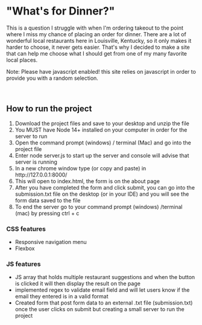 <h1>"What's for Dinner?"</h1>

<p>This is a question I struggle with when I'm ordering takeout to the point where I miss my chance of placing an order for dinner. There are a lot of wonderful local restaurants here in Louisville, Kentucky, so it only makes it harder to choose, it never gets easier. That's why I decided to make a site that can help me choose what I should get from one of my many favorite local places.</p>

<p>Note: Please have javascript enabled! this site relies on javascript in order to provide you with a random selection.</p>

<br>
<h2>How to run the project</h2>
<ol>
    <li>Download the project files and save to your desktop and unzip the file</li>
    <li>You MUST have Node 14+ installed on your computer in order for the server to run</li>
    <li>Open the command prompt (windows) / terminal (Mac) and go into the project file</li>
    <li>Enter node server.js to start up the server and console will advise that server is running </li>
    <li>In a new chrome window type (or copy and paste) in http://127.0.0.1:8000/</li>
    <li>This will open to index.html, the form is on the about page</li>
    <li>After you have completed the form and click submit, you can go into the submission.txt file on the desktop (or in your IDE) and you will see the form data saved to the file</li>
    <li>To end the server go to your command prompt (windows) /terminal (mac) by pressing ctrl + c</li>
    
</ol>

<h3>CSS features</h3>
    <ul>
    <li>Responsive navigation menu</li>
    <li>Flexbox</li> 
    </ul>

<h3>JS features</h3>
    <ul>
    <li>JS array that holds multiple restaurant suggestions and when the button is clicked it will then display the result on the page</li>
    <li>implemented regex to validate email field and will let users know if the email they entered is in a valid format</li>
    <li>Created form that post form data to an external .txt file (submission.txt) once the user clicks on submit but creating a small server to run the project</li>
    </ul>



